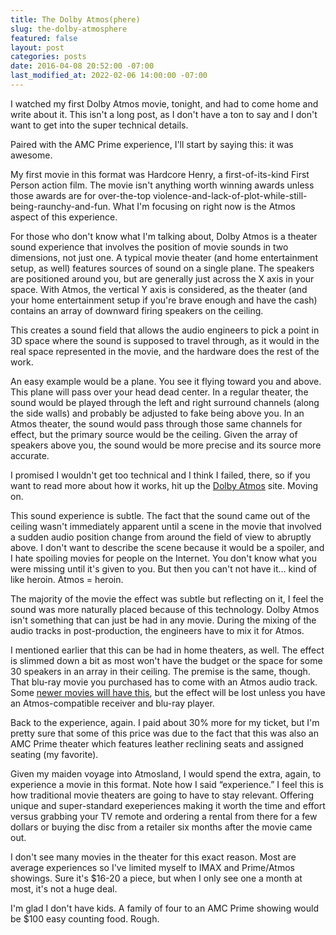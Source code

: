```yaml
---
title: The Dolby Atmos(phere)
slug: the-dolby-atmosphere
featured: false
layout: post
categories: posts
date: 2016-04-08 20:52:00 -07:00
last_modified_at: 2022-02-06 14:00:00 -07:00
---
```


I watched my first Dolby Atmos movie, tonight, and had to come home and write about it. This isn't a long post, as I don't have a ton to say and I don't want to get into the super technical details.

Paired with the AMC Prime experience, I'll start by saying this: it was awesome.

My first movie in this format was Hardcore Henry, a first-of-its-kind First Person action film. The movie isn't anything worth winning awards unless those awards are for over-the-top violence-and-lack-of-plot-while-still-being-raunchy-and-fun. What I'm focusing on right now is the Atmos aspect of this experience.

For those who don't know what I'm talking about, Dolby Atmos is a theater sound experience that involves the position of movie sounds in two dimensions, not just one. A typical movie theater (and home entertainment setup, as well) features sources of sound on a single plane. The speakers are positioned around you, but are generally just across the X axis in your space. With Atmos, the vertical Y axis is considered, as the theater (and your home entertainment setup if you're brave enough and have the cash) contains an array of downward firing speakers on the ceiling.

This creates a sound field that allows the audio engineers to pick a point in 3D space where the sound is supposed to travel through, as it would in the real space represented in the movie, and the hardware does the rest of the work.

An easy example would be a plane. You see it flying toward you and above. This plane will pass over your head dead center. In a regular theater, the sound would be played through the left and right surround channels (along the side walls) and probably be adjusted to fake being above you. In an Atmos theater, the sound would pass through those same channels for effect, but the primary source would be the ceiling. Given the array of speakers above you, the sound would be more precise and its source more accurate.

I promised I wouldn't get too technical and I think I failed, there, so if you want to read more about how it works, hit up the [Dolby Atmos](http://www.dolby.com/us/en/brands/dolby-atmos.html) site. Moving on.

This sound experience is subtle. The fact that the sound came out of the ceiling wasn't immediately apparent until a scene in the movie that involved a sudden audio position change from around the field of view to abruptly above. I don't want to describe the scene because it would be a spoiler, and I hate spoiling movies for people on the Internet. You don't know what you were missing until it's given to you. But then you can't not have it… kind of like heroin. Atmos = heroin.

The majority of the movie the effect was subtle but reflecting on it, I feel the sound was more naturally placed because of this technology. Dolby Atmos isn't something that can just be had in any movie. During the mixing of the audio tracks in post-production, the engineers have to mix it for Atmos.

I mentioned earlier that this can be had in home theaters, as well. The effect is slimmed down a bit as most won't have the budget or the space for some 30 speakers in an array in their ceiling. The premise is the same, though. That blu-ray movie you purchased has to come with an Atmos audio track. Some [newer movies will have this](http://www.dolby.com/us/en/experience/dolby-atmos/bluray-and-streaming.html), but the effect will be lost unless you have an Atmos-compatible receiver and blu-ray player.

Back to the experience, again. I paid about 30% more for my ticket, but I'm pretty sure that some of this price was due to the fact that this was also an AMC Prime theater which features leather reclining seats and assigned seating (my favorite).

Given my maiden voyage into Atmosland, I would spend the extra, again, to experience a movie in this format. Note how I said “experience.” I feel this is how traditional movie theaters are going to have to stay relevant. Offering unique and super-standard exeperiences making it worth the time and effort versus grabbing your TV remote and ordering a rental from there for a few dollars or buying the disc from a retailer six months after the movie came out.

I don't see many movies in the theater for this exact reason. Most are average experiences so I've limited myself to IMAX and Prime/Atmos showings. Sure it's $16-20 a piece, but when I only see one a month at most, it's not a huge deal.

I'm glad I don't have kids. A family of four to an AMC Prime showing would be $100 easy counting food. Rough.

